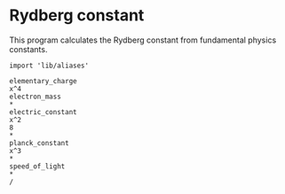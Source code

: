 # Rydberg constant

This program calculates the Rydberg constant from fundamental physics constants.

```
import 'lib/aliases'

elementary_charge
x^4
electron_mass
*
electric_constant
x^2
8
*
planck_constant
x^3
*
speed_of_light
*
/
```